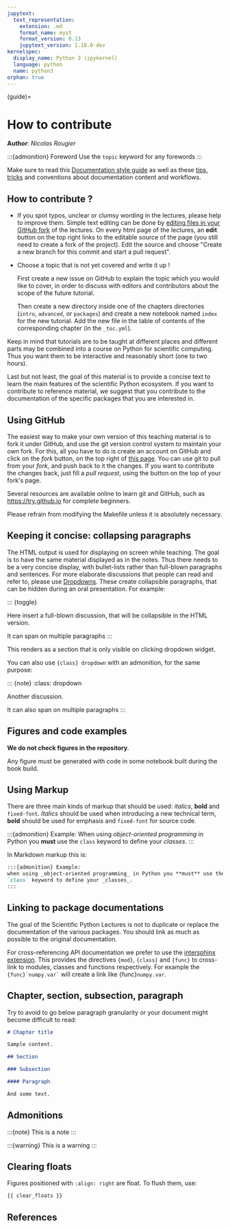 ```yaml
---
jupytext:
  text_representation:
    extension: .md
    format_name: myst
    format_version: 0.13
    jupytext_version: 1.18.0-dev
kernelspec:
  display_name: Python 3 (ipykernel)
  language: python
  name: python3
orphan: true
---
```


(guide)=

# How to contribute

**Author**: _Nicolas Rougier_

:::{admonition} Foreword
Use the `topic` keyword for any forewords
:::

Make sure to read this [Documentation style guide] as well as these
[tips, tricks] and conventions about documentation content and workflows.

## How to contribute ?

- If you spot typos, unclear or clumsy wording in the lectures, please
  help to improve them. Simple text editing can be done by [editing files
  in your GitHub fork](https://help.github.com/articles/editing-files-in-your-repository/) of
  the lectures. On every html page of the lectures, an **edit**
  button on the top right links to the editable source of the page (you still
  need to create a fork of the project). Edit the source and choose
  "Create a new branch for this commit and start a pull request".

- Choose a topic that is not yet covered and write it up !

  First create a new issue on GitHub to explain the topic which you would
  like to cover, in order to discuss with editors and contributors about
  the scope of the future tutorial.

  Then create a new directory inside one of the chapters directories (`intro`,
  `advanced`, or `packages`) and create a new notebook named `index` for the
  new tutorial. Add the new file in the table of contents of the corresponding
  chapter (in the `_toc.yml`).

Keep in mind that tutorials are to be taught at different places and
different parts may be combined into a course on Python for scientific
computing. Thus you want them to be interactive and reasonably short (one
to two hours).

Last but not least, the goal of this material is to provide a concise
text to learn the main features of the scientific Python ecosystem. If
you want to contribute to reference material, we suggest that you
contribute to the documentation of the specific packages that you are
interested in.

## Using GitHub

The easiest way to make your own version of this teaching material
is to fork it under GitHub, and use the git version control system to
maintain your own fork. For this, all you have to do is create an account
on GitHub and click on the _fork_ button, on the top right of [this
page](https://github.com/scipy-lectures/scientific-python-lectures). You can use git to pull from your _fork_, and push back to it the
changes. If you want to contribute the changes back, just fill a
_pull request_, using the button on the top of your fork's page.

Several resources are available online to learn git and GitHub, such as
<https://try.github.io> for complete beginners.

Please refrain from modifying the Makefile unless it is absolutely
necessary.

## Keeping it concise: collapsing paragraphs

The HTML output is used for displaying on screen while teaching. The goal
is to have the same material displayed as in the notes. Thus there needs
to be a very concise display, with bullet-lists rather than full-blown
paragraphs and sentences. For more elaborate discussions that people can
read and refer to, please use
[Dropdowns](https://jupyterbook.org/en/stable/interactive/hiding.html#hide-markdown-using-myst-markdown).
These create collapsible paragraphs, that can be hidden during an oral
presentation. For example:

::: {toggle}

Here insert a full-blown discussion, that will be collapsible in the HTML
version.

It can span on multiple paragraphs
:::

This renders as a section that is only visible on clicking dropdown widget.

You can also use `{class} dropdown` with an admonition, for the same purpose:

::: {note}
:class: dropdown

Another discussion.

It can also span on multiple paragraphs
:::

## Figures and code examples

**We do not check figures in the repository**.

Any figure must be generated with code in some notebook built during the book
build.

## Using Markup

There are three main kinds of markup that should be used: _italics_, **bold**
and `fixed-font`. _Italics_ should be used when introducing a new technical
term, **bold** should be used for emphasis and `fixed-font` for source code.

:::{admonition} Example:
When using _object-oriented programming_ in Python you **must** use the
`class` keyword to define your _classes_.
:::

In Markdown markup this is:

```markdown
:::{admonition} Example:
when using _object-oriented programming_ in Python you **must** use the
`class` keyword to define your _classes_.
:::
```

## Linking to package documentations

The goal of the Scientific Python Lectures is not to duplicate or replace
the documentation of the various packages. You should link as much as
possible to the original documentation.

For cross-referencing API documentation we prefer to use the [intersphinx
extension](https://www.sphinx-doc.org/en/master/usage/extensions/index.html#built-in-extensions). This provides
the directives `{mod}`, `{class}` and `{func}` to cross-link to modules,
classes and functions respectively. For example the `` {func}`numpy.var` `` will
create a link like {func}`numpy.var`.

## Chapter, section, subsection, paragraph

Try to avoid to go below paragraph granularity or your document might become
difficult to read:

```markdown
# Chapter title

Sample content.

## Section

### Subsection

#### Paragraph

And some text.
```

## Admonitions

:::{note}
This is a note
:::

:::{warning}
This is a warning
:::

## Clearing floats

Figures positioned with `:align: right` are float. To flush them, use:

```markdown
{{ clear_floats }}
```

## References

[documentation style guide]: https://documentation-style-guide-sphinx.readthedocs.org/en/latest/style-guide.html
[tips, tricks]: https://docness.readthedocs.org/en/latest/index.html
